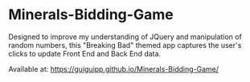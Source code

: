 # Minerals-Bidding-Game
Designed to improve my understanding of JQuery and manipulation of random numbers, 
this "Breaking Bad" themed app captures the user's clicks to update Front End and Back End data.

Available at: https://guiguipp.github.io/Minerals-Bidding-Game/
